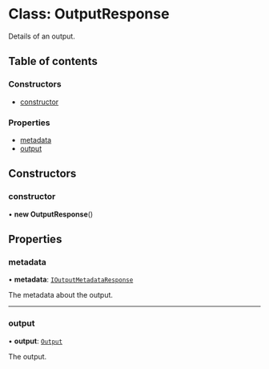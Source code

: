 # Class: OutputResponse

Details of an output.

## Table of contents

### Constructors

- [constructor](OutputResponse.md#constructor)

### Properties

- [metadata](OutputResponse.md#metadata)
- [output](OutputResponse.md#output)

## Constructors

### constructor

• **new OutputResponse**()

## Properties

### metadata

• **metadata**: [`IOutputMetadataResponse`](../interfaces/IOutputMetadataResponse.md)

The metadata about the output.

___

### output

• **output**: [`Output`](Output.md)

The output.
